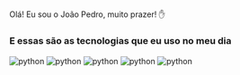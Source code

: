 <p>Olá! Eu sou o João Pedro, muito prazer! ✋<p/>
<h3> E essas são as tecnologias que eu uso no meu dia</h3>
<div style="display: inline_block">
    <img align="center" alt="python" src="https://img.shields.io/badge/Godot%204-478cbf?style=for-the-badge&logo=godotengine&logoColor=white" />
    <img align="center" alt="python" src="https://img.shields.io/badge/Python-14354C?style=for-the-badge&logo=python&logoColor=white" />
    <img align="center" alt="python" src="https://img.shields.io/badge/HTML5-E34F26?style=for-the-badge&logo=html5&logoColor=white" />
    <img align="center" alt="python" src="https://img.shields.io/badge/CSS3-1572B6?style=for-the-badge&logo=css3&logoColor=white" />
    <img align="center" alt="python" src="https://img.shields.io/badge/JavaScript-F7DF1E?style=for-the-badge&logo=javascript&logoColor=black" />
</div><br/>

